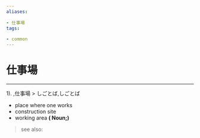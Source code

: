 ```yaml
---
aliases:
    
- 仕事場
tags:
    
- common
---
```


# 仕事場
---
1).
,仕事場 > しごとば,しごとば

- place where one works
- construction site
- working area
**( Noun;)**
> see also: 
            